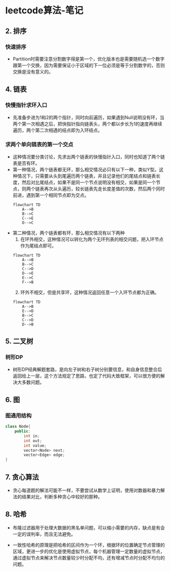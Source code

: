 # leetcode算法-笔记

## 2. 排序

### 快速排序
- Partition时需要注意分割数字得是第一个，优化版本也是需要随机选一个数字跟第一个交换，因为需要保证小于区域的下一位必须是等于分割数字的，否则交换是没有意义的。

## 4. 链表

### 快慢指针求环入口
- 先准备步进为1和2的两个指针，同时向前遍历，如果遇到Null说明没有环，当两个第一次相遇之后，把快指针指向链表头，两个都以步长为1的速度再继续遍历，两个第二次相遇的结点即为入环结点。

### 求两个单向链表的第一个交点
- 这种情况要分类讨论，先求出两个链表的快慢指针入口，同时也知道了两个链表是否有环。
- 第一种情况，两个链表都无环，那么相交情况必只有以下一种，类似Y型。这种情况下，只需要从头到尾遍历两个链表，并且记录他们的尾结点和链表长度，然后对比尾结点，如果不是同一个节点说明没有相交，如果是同一个节点，则两个链表再次从头遍历，较长链表先走长度差值的次数，然后两个同时前进，遇到第一个相同节点即为交点。
	```mermaid
	flowchart TD
		A-->B
		B-->C
		C-->E
		D-->C
	```
- 第二种情况，两个链表都有环，那么相交情况有以下两种
	1. 在环外相交，这种情况可以转化为两个无环列表的相交问题，把入环节点作为尾结点即可。
	```mermaid
	flowchart TD
		A-->B
		B-->C
		C-->D
		D-->E
		E-->C
		F-->B
	```
	2. 环外不相交，但是共享环，这种情况返回任意一个入环节点都为正确。
	```mermaid
	flowchart TD
		A-->B
		E-->D
		B-->C
		C-->D
		D-->B
	```

## 5. 二叉树

### 树形DP
- 树形DP经典解题套路，是向左子树和右子树分别要信息，和自身信息整合后返回给上一层，这个方法规定了思路，也定了代码大致框架，可以很方便的解决大多数问题。

## 6. 图

### 图通用结构
```cpp
class Node{
	public:
		int in;
		int out;
		int value;
		vector<Node> next;
		vector<Edge> edge;
}
```

## 7. 贪心算法

- 贪心每道题的解法可能不一样，不要尝试从数学上证明，使用对数器和暴力解法的结果对比，判断多种贪心中较好的那种。

## 8. 哈希
- 布隆过滤器用于处理大数据的黑名单问题，可以缩小需要的内存，缺点是有会一定的误判率，而且无法避免。

- 一致性哈希的原理是把哈希的区间作为一个环，根据环的位置确定节点管理的区域，更进一步的优化是使用虚拟节点，每个机器管理一定数量的虚拟节点，通过虚拟节点来解决节点数量较少时分配不均，还有增减节点时分配不均匀的问题。